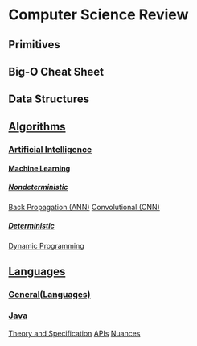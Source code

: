 # Computer Science Review

## Primitives

## Big-O Cheat Sheet

## Data Structures

## [Algorithms](https://github.com/unboagable/engineering-roadmap/blob/master/Computer%20Science%20Review/Notes/Algorithms/Algorithms.md)

### [Artificial Intelligence](https://github.com/unboagable/engineering-roadmap/blob/master/Computer%20Science%20Review/Notes/Algorithms/Artificial%20Intelligence/Artificial%20Intelligence.md)
#### [Machine Learning](https://github.com/unboagable/engineering-roadmap/blob/master/Computer%20Science%20Review/Notes/Algorithms/Artificial%20Intelligence/Machine%20Learning/Machine%20Learning.md)
##### [Nondeterministic](https://github.com/unboagable/engineering-roadmap/blob/master/Computer%20Science%20Review/Notes/Algorithms/Artificial%20Intelligence/Machine%20Learning/Nondeterministic/Nondeterministic.md)

[Back Propagation (ANN)](https://github.com/unboagable/engineering-roadmap/blob/master/Computer%20Science%20Review/Notes/Algorithms/Artificial%20Intelligence/Machine%20Learning/Nondeterministic/Back%20Propagation%20(ANN)/Back%20Propagation%20(ANN).md)
[Convolutional (CNN)](https://github.com/unboagable/engineering-roadmap/blob/master/Computer%20Science%20Review/Notes/Algorithms/Artificial%20Intelligence/Machine%20Learning/Nondeterministic/Convolutional%20(CNN)/Convolutional%20(CNN).md)

##### [Deterministic](https://github.com/unboagable/engineering-roadmap/blob/master/Computer%20Science%20Review/Notes/Algorithms/Artificial%20Intelligence/Machine%20Learning/Deterministic/Deterministic.md)

[Dynamic Programming](https://github.com/unboagable/engineering-roadmap/blob/master/Computer%20Science%20Review/Notes/Algorithms/Artificial%20Intelligence/Machine%20Learning/Deterministic/Dynamic%20Programming/Dynamic%20Programming.md)

## [Languages](https://github.com/unboagable/engineering-roadmap/blob/master/Computer%20Science%20Review/Notes/Languages/Languages.md)

### [General(Languages)](https://github.com/unboagable/engineering-roadmap/blob/master/Computer%20Science%20Review/Notes/Languages/General(Languages)/General(Languages).md)
### [Java](https://github.com/unboagable/engineering-roadmap/blob/master/Computer%20Science%20Review/Notes/Languages/Java/Java.md)

[Theory and Specification](https://github.com/unboagable/engineering-roadmap/blob/master/Computer%20Science%20Review/Notes/Languages/Java/Theory%20and%20Specification/Theory%20and%20Specification.md)
[APIs](https://github.com/unboagable/engineering-roadmap/blob/master/Computer%20Science%20Review/Notes/Languages/Java/APIs/APIs.md)
[Nuances](https://github.com/unboagable/engineering-roadmap/blob/master/Computer%20Science%20Review/Notes/Languages/Java/Nuances/Nuances.md)
